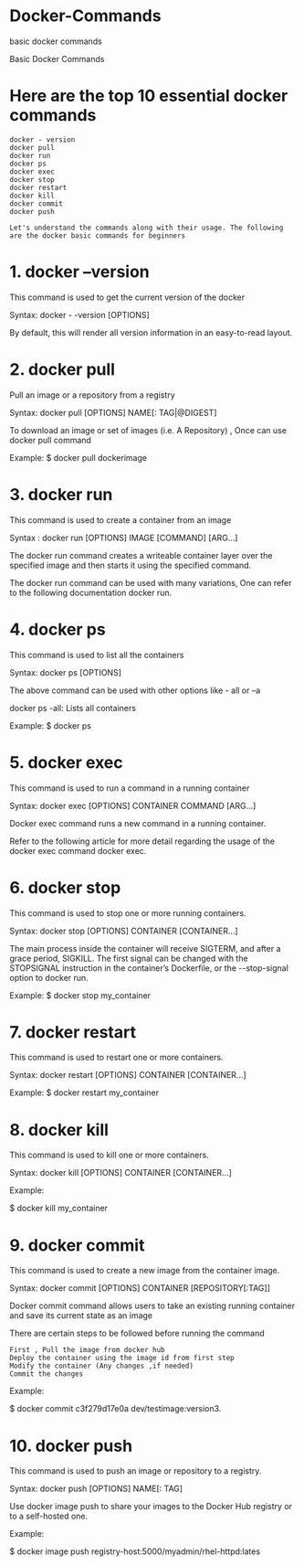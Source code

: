 # Docker-Commands
basic docker commands

Basic Docker Commands

# Here are the top 10 essential docker commands

    docker - version 
    docker pull 
    docker run 
    docker ps 
    docker exec 
    docker stop 
    docker restart 
    docker kill 
    docker commit 
    docker push 
    
    Let's understand the commands along with their usage. The following are the docker basic commands for beginners 
    
# 1. docker –version

This command is used to get the current version of the docker 

Syntax: docker - -version [OPTIONS] 

By default, this will render all version information in an easy-to-read layout. 

# 2. docker pull

Pull an image or a repository from a registry 

Syntax: docker pull [OPTIONS] NAME[: TAG|@DIGEST] 

To download an image or set of images (i.e. A Repository) , Once can use docker pull command 

Example:
$ docker pull dockerimage

# 3. docker run

This command is used to create a container from an image 

Syntax : docker run [OPTIONS] IMAGE [COMMAND] [ARG...] 

The docker run command creates a writeable container layer over the specified image and then starts it using the specified command.

The docker run command can be used with many variations, One can refer to the following documentation docker run. 
# 4. docker ps

This command is used to list all the containers 

Syntax: docker ps [OPTIONS] 

The above command can be used with other options like - all or –a 

docker ps -all: Lists all containers 

Example:
$ docker ps

# 5. docker exec

This command is used to run a command in a running container 

Syntax: docker exec [OPTIONS] CONTAINER COMMAND [ARG...] 

Docker exec command runs a new command in a running container.

Refer to the following article for more detail regarding the usage of the docker exec command docker exec. 

# 6. docker stop

This command is used to stop one or more running containers. 

Syntax: docker stop [OPTIONS] CONTAINER [CONTAINER...] 

The main process inside the container will receive SIGTERM, and after a grace period, SIGKILL. The first signal can be changed with the STOPSIGNAL instruction in the container’s Dockerfile, or the --stop-signal option to docker run. 

Example:
$ docker stop my_container 

# 7. docker restart

This command is used to restart one or more containers. 

Syntax: docker restart [OPTIONS] CONTAINER [CONTAINER...] 

Example:
$ docker restart my_container

# 8. docker kill

This command is used to kill one or more containers. 

Syntax: docker kill [OPTIONS] CONTAINER [CONTAINER...] 

Example:

$ docker kill my_container

# 9. docker commit

This command is used to create a new image from the container image. 

Syntax: docker commit [OPTIONS] CONTAINER [REPOSITORY[:TAG]] 

Docker commit command allows users to take an existing running container and save its current state as an image 

There are certain steps to be followed before running the command

    First , Pull the image from docker hub 
    Deploy the container using the image id from first step 
    Modify the container (Any changes ,if needed) 
    Commit the changes 

Example:

$ docker commit c3f279d17e0a dev/testimage:version3. 

# 10. docker push

This command is used to push an image or repository to a registry. 

Syntax: docker push [OPTIONS] NAME[: TAG] 

Use docker image push to share your images to the Docker Hub registry or to a self-hosted one. 

Example:

$ docker image push registry-host:5000/myadmin/rhel-httpd:lates 
